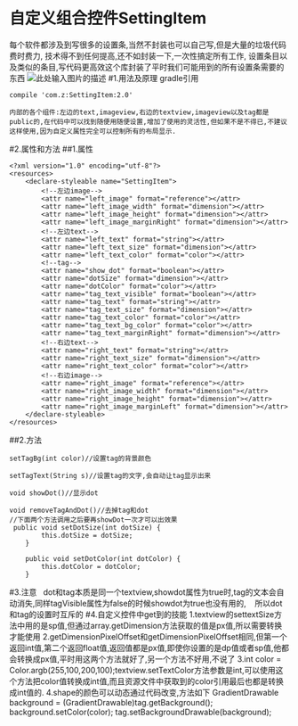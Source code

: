 ﻿# 自定义组合控件SettingItem
 每个软件都涉及到写很多的设置条,当然不封装也可以自己写,但是大量的垃圾代码费时费力,
 技术得不到任何提高,还不如封装一下,一次性搞定所有工作,
设置条目以及类似的条目,写代码更高效这个库封装了平时我们可能用到的所有设置条需要的东西
![此处输入图片的描述][1]
#1.用法及原理
gradle引用
```
compile 'com.z:SettingItem:2.0'
```
    内部的各个组件:左边的text,imageview,右边的textview,imageview以及tag都是public的,在代码中可以找到随便用随便设置,增加了使用的灵活性,但如果不是不得已,不建议这样使用,因为自定义属性完全可以控制所有的布局显示.
#2.属性和方法
##1.属性
```
<?xml version="1.0" encoding="utf-8"?>
<resources>
    <declare-styleable name="SettingItem">
        <!--左边image-->
        <attr name="left_image" format="reference"></attr>
        <attr name="left_image_width" format="dimension"></attr>
        <attr name="left_image_height" format="dimension"></attr>
        <attr name="left_image_marginRight" format="dimension"></attr>
        <!--左边text-->
        <attr name="left_text" format="string"></attr>
        <attr name="left_text_size" format="dimension"></attr>
        <attr name="left_text_color" format="color"></attr>
        <!--tag-->
        <attr name="show_dot" format="boolean"></attr>
        <attr name="dotSize" format="dimension"></attr>
        <attr name="dotColor" format="color"></attr>
        <attr name="tag_text_visible" format="boolean"></attr>
        <attr name="tag_text" format="string"></attr>
        <attr name="tag_text_size" format="dimension"></attr>
        <attr name="tag_text_color" format="color"></attr>
        <attr name="tag_text_bg_color" format="color"></attr>
        <attr name="tag_text_marginRight" format="dimension"></attr>
        <!--右边text-->
        <attr name="right_text" format="string"></attr>
        <attr name="right_text_size" format="dimension"></attr>
        <attr name="right_text_color" format="color"></attr>
        <!--右边image-->
        <attr name="right_image" format="reference"></attr>
        <attr name="right_image_width" format="dimension"></attr>
        <attr name="right_image_height" format="dimension"></attr>
        <attr name="right_image_marginLeft" format="dimension"></attr>
    </declare-styleable>
</resources>
```
##2.方法
```
setTagBg(int color)//设置tag的背景颜色

setTagText(String s)//设置tag的文字,会自动让tag显示出来

void showDot()//显示dot

void removeTagAndDot()//去掉tag和dot
//下面两个方法调用之后要再showDot一次才可以出效果
 public void setDotSize(int dotSize) {
        this.dotSize = dotSize;
    }

    public void setDotColor(int dotColor) {
        this.dotColor = dotColor;
    }
```
#3.注意
    dot和tag本质是同一个textview,showdot属性为true时,tag的文本会自动消失,同样tagVisible属性为false的时候showdot为true也没有用的,
    所以dot和tag的设置时互斥的
#4.自定义控件中get到的技能
        1.textview的settextSize方法中用的是sp值,但通过array.getDimension方法获取的值是px值,所以需要转换才能使用
        2.getDimensionPixelOffset和getDimensionPixelOffset相同,但第一个返回int值,第二个返回float值,返回值都是px值,即使你设置的是dp值或者sp值,他都会转换成px值,平时用这两个方法就好了,另一个方法不好用,不说了
        3.int color = Color.argb(255,100,200,100);textview.setTextColor方法参数是int,可以使用这个方法把color值转换成int值,而且资源文件中获取到的color引用最后也都是转换成int值的.
        4.shape的颜色可以动态通过代码改变,方法如下
    GradientDrawable background = (GradientDrawable)tag.getBackground();
    background.setColor(color);
    tag.setBackgroundDrawable(background);


  [1]: https://github.com/zxyaust/SettingItem/blob/master/demo.png?raw=true
